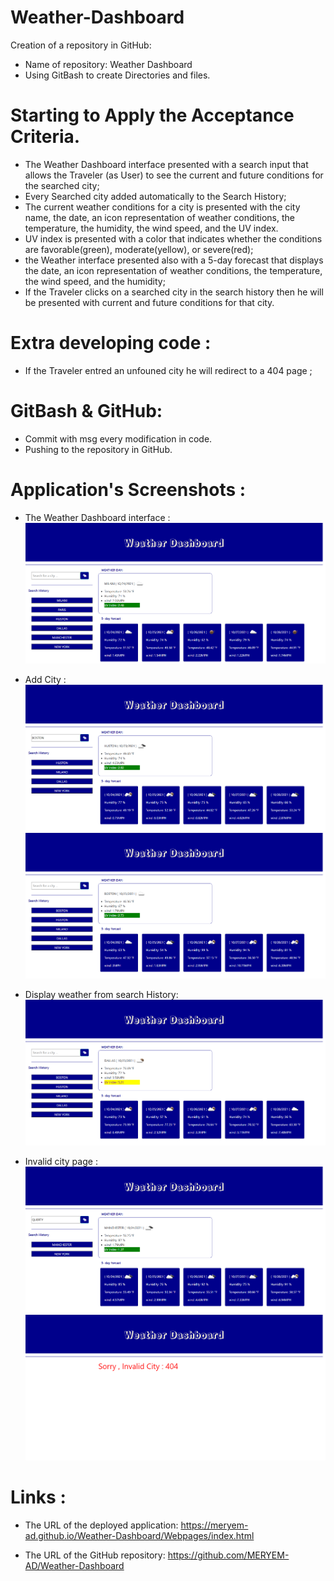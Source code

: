 # Weather-Dashboard

Creation of a repository in GitHub:

  * Name of repository: Weather Dashboard
  * Using GitBash to create Directories and files.

# Starting to Apply the Acceptance Criteria.

 * The Weather Dashboard interface presented with a search input that allows the Traveler (as User)  to see the current and future conditions for 
   the searched city;
 * Every Searched city added automatically to the Search History;
 * The current weather conditions for a city is presented with the city name, the date, an icon representation of weather conditions, the temperature, the humidity, the wind speed, and the UV index.
 * UV index is presented with a color that indicates whether the conditions are favorable(green), moderate(yellow), or severe(red);
 * the Weather interface presented also with a 5-day forecast that displays the date, an icon representation of weather conditions, the temperature, the wind speed, and the humidity;
 * If the Traveler clicks on a searched city in the search history then he will be presented with current and future conditions for that city.

# Extra developing code :

* If the Traveler entred an unfouned city he will redirect to a 404 page ;

# GitBash & GitHub:

* Commit with msg every modification in code.
* Pushing to the repository in GitHub. 


# Application's Screenshots :

* The Weather Dashboard interface :
![D_B_Interface](Screenshots/D_B_Interface.png)

* Add City :
![add_city](Screenshots/add_city.png)
![city_added](Screenshots/city_added.png)

* Display weather from search History:
![searched_city](Screenshots/searched_city.png)

* Invalid city page :
![invalid_city](Screenshots/invalid_city.png)
![page_404](Screenshots/page_404.png)


# Links :

* The URL of the deployed application: https://meryem-ad.github.io/Weather-Dashboard/Webpages/index.html

* The URL of the GitHub repository: https://github.com/MERYEM-AD/Weather-Dashboard
